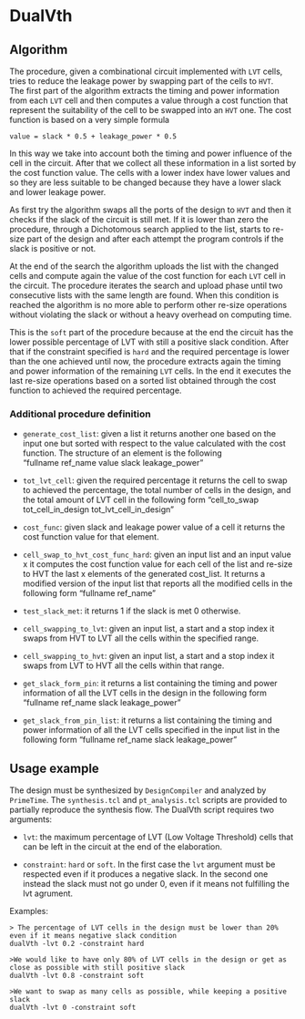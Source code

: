 # DualVth

## Algorithm

The procedure, given a combinational circuit implemented with `LVT` cells, tries to reduce the leakage power by swapping part of the cells to `HVT`.  
The first part of the algorithm extracts the timing and power information from each `LVT` cell and then computes a value through a cost function that represent the suitability of the cell to be swapped into an `HVT` one. The cost function is based on a very simple formula

`value = slack * 0.5 + leakage_power * 0.5`

In this way we take into account both the timing and power influence of the cell in the circuit.
After that we collect all these information in a list sorted by the cost function value. The cells with a lower index have lower values and so they are less suitable to be changed because they have a lower slack and lower leakage power.

As first try the algorithm swaps all the ports of the design to `HVT` and then it checks if the slack of the circuit is still met. If it is lower than zero the procedure, through a Dichotomous search applied to the list, starts to re-size part of the design and after each attempt the program controls if the slack is positive or not.

At the end of the search the algorithm uploads the list with the changed cells and compute again the value of the cost function for each `LVT` cell in the circuit. The procedure iterates the search and upload phase until two consecutive lists with the same length are found.  When this condition is reached the algorithm is no more able to perform other re-size operations without violating the slack or without a heavy overhead on computing time.

This is the `soft` part of the procedure because at the end the circuit has the lower possible percentage of LVT with still a positive slack condition. After that if the constraint specified is `hard` and the required percentage is lower than the one achieved until now, the procedure extracts again the timing and power information of the remaining `LVT` cells. In the end it executes the last re-size operations based on a sorted list obtained through the cost function to achieved the required percentage.

### Additional procedure definition

* `generate_cost_list`:  given a list it returns another one based on the input one but sorted with respect to the value calculated with the cost function. The structure of an element is the following   
 “fullname ref_name value slack leakage_power”

* `tot_lvt_cell`: given the required percentage it returns the cell to swap to achieved the percentage,  the total number of cells in the design, and the total amount of LVT cell in the following form
 “cell_to_swap tot_cell_in_design tot_lvt_cell_in_design”

* `cost_func`: given slack and leakage power value of a cell it returns the cost function value for that element.

* `cell_swap_to_hvt_cost_func_hard`: given an input list and an input value x it computes the cost function value for each cell of the list and re-size to HVT the last x elements of the generated cost_list. It returns a modified version of the input list that reports all the modified cells in the following form
 “fullname ref_name”

* `test_slack_met`: it returns 1 if the slack is met 0 otherwise.
 
* `cell_swapping_to_lvt`: given an input list, a start and a stop index it swaps from HVT to LVT all the cells within the specified range.

* `cell_swapping_to_hvt`: given an input list, a start and a stop index it swaps from LVT to HVT all the cells within that range.

* `get_slack_form_pin`: it returns a list containing the timing and power information of all the LVT cells in the design in the following form
 “fullname ref_name slack leakage_power”

* `get_slack_from_pin_list`: it returns a list containing the timing and power information of all the LVT cells specified in the input list in the following form
 “fullname ref_name slack leakage_power”


 ## Usage example

 The design must be synthesized by `DesignCompiler` and analyzed by `PrimeTime`.
 The `synthesis.tcl` and `pt_analysis.tcl` scripts are provided to partially reproduce the synthesis flow.
 The DualVth script requires two arguments:

 * `lvt`: the maximum percentage of LVT (Low Voltage Threshold) cells that can be left in the circuit at the end of the elaboration.

 * `constraint`: `hard` or `soft`. In the first case the `lvt` argument must be respected even if it produces a negative slack. In the second one instead the slack must not go under 0, even if it means not fulfilling the lvt agrument.

Examples:

 ```
 > The percentage of LVT cells in the design must be lower than 20% even if it means negative slack condition
dualVth -lvt 0.2 -constraint hard

>We would like to have only 80% of LVT cells in the design or get as close as possible with still positive slack
dualVth -lvt 0.8 -constraint soft

>We want to swap as many cells as possible, while keeping a positive slack
dualVth -lvt 0 -constraint soft
 ```
